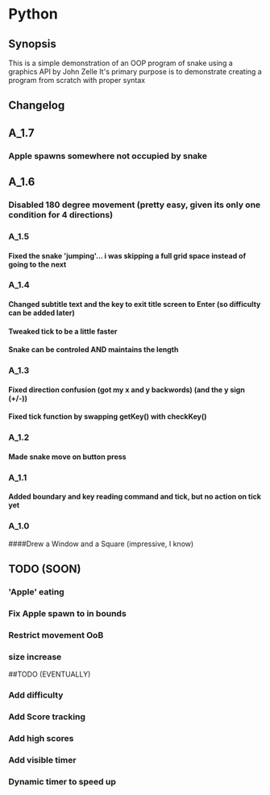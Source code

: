# Python
## Synopsis

This is a simple demonstration of an OOP program of snake using a graphics API by John Zelle
It's primary purpose is to demonstrate creating a program from scratch with proper syntax


## Changelog

## A_1.7
### Apple spawns somewhere not occupied by snake

## A_1.6
### Disabled 180 degree movement (pretty easy, given its only one condition for 4 directions)

### A_1.5
#### Fixed the snake 'jumping'... i was skipping a full grid space instead of going to the next

### A_1.4
#### Changed subtitle text and the key to exit title screen to Enter (so difficulty can be added later)
#### Tweaked tick to be a little faster
#### Snake can be controled AND maintains the length

### A_1.3 
#### Fixed direction confusion (got my x and y backwords) (and the y sign (+/-))
#### Fixed tick function by swapping getKey() with checkKey()

### A_1.2 
#### Made snake move on button press

### A_1.1 
#### Added boundary and key reading command and tick, but no action on tick yet

### A_1.0 
####Drew a Window and a Square (impressive, I know)



## TODO (SOON)
### 'Apple' eating
### Fix Apple spawn to in bounds 
### Restrict movement OoB
### size increase

##TODO (EVENTUALLY)

### Add difficulty
### Add Score tracking
### Add high scores
### Add visible timer
### Dynamic timer to speed up

